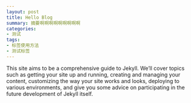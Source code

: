 ```yaml
---
layout: post
title: Hello Blog
summary: 摘要啊啊啊啊啊啊啊啊啊
categories:
- 测试
tags:
- 标签使用方法
- 测试标签
---
```

This site aims to be a comprehensive guide to Jekyll. 
We’ll cover topics such as getting your site up and running, 
creating and managing your content, customizing the way your site works and looks, 
deploying to various environments, and give you some advice on participating in the 
future development of Jekyll itself.